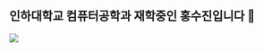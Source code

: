 ## 인하대학교 컴퓨터공학과 재학중인 홍수진입니다 👾

<!--
**hongsujin2eeZyo/hongsujin2eeZyo** is a ✨ _special_ ✨ repository because its `README.md` (this file) appears on your GitHub profile.

Here are some ideas to get you started:

- 🔭 I’m currently working on ...
- 🌱 I’m currently learning ...
- 👯 I’m looking to collaborate on ...
- 🤔 I’m looking for help with ...
- 💬 Ask me about ...
- 📫 How to reach me: ...
- 😄 Pronouns: ...
- ⚡ Fun fact: ...
-->
<p>
  <a href="https://www.instagram.com/flood._.jin/">
    <img src="http://img.shields.io/badge/instagram-E4405F?style=flat-square&logo=instagram&logoColor=white"/>
  </a>
</p>
